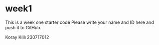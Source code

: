 # week1
This is a week one starter code 
Please write your name and ID here and push it to GitHub.

Koray Kıllı 230717012
